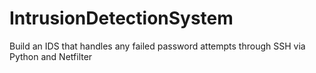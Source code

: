 # IntrusionDetectionSystem
Build an IDS that handles any failed password attempts through SSH via Python and Netfilter
